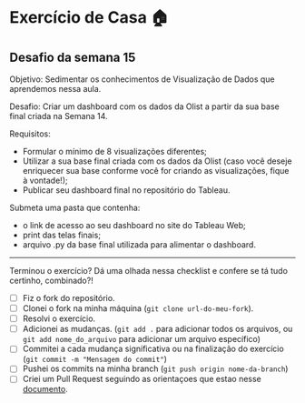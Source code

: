 # Exercício de Casa 🏠 

## Desafio da semana 15

Objetivo: Sedimentar os conhecimentos de Visualização de Dados que aprendemos nessa aula. 

Desafio: Criar um dashboard com os dados da Olist a partir da sua base final criada na Semana 14.

Requisitos: 
- Formular o mínimo de 8 visualizações diferentes;
- Utilizar a sua base final criada com os dados da Olist (caso você deseje enriquecer sua base conforme você for criando as visualizações, fique à vontade!);  
- Publicar seu dashboard final no repositório do Tableau. 


Submeta uma pasta que contenha: 
- o link de acesso ao seu dashboard no site do Tableau Web;
- print das telas finais;
- arquivo .py da base final utilizada para alimentar o dashboard.
---

Terminou o exercício? Dá uma olhada nessa checklist e confere se tá tudo certinho, combinado?!

- [ ] Fiz o fork do repositório.
- [ ] Clonei o fork na minha máquina (`git clone url-do-meu-fork`).
- [ ] Resolvi o exercício.
- [ ] Adicionei as mudanças. (`git add .` para adicionar todos os arquivos, ou `git add nome_do_arquivo` para adicionar um arquivo específico)
- [ ] Commitei a cada mudança significativa ou na finalização do exercício (`git commit -m "Mensagem do commit"`)
- [ ] Pushei os commits na minha branch (`git push origin nome-da-branch`)
- [ ] Criei um Pull Request seguindo as orientaçoes que estao nesse [documento](https://github.com/mflilian/repo-example/blob/main/exercicios/para-casa/instrucoes-pull-request.md).
